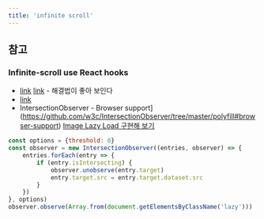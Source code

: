```yaml
---
title: 'infinite scroll'
---
```


## 참고

### Infinite-scroll use React hooks

-   [link](https://y0c.github.io/2019/06/30/react-infinite-scroll/) [link](https://upmostly.com/tutorials/build-an-infinite-scroll-component-in-react-using-react-hooks) - 해결법이 좋아 보인다
-   [link](https://im-developer.tistory.com/196)
-   IntersectionObserver - Browser support](https://github.com/w3c/IntersectionObserver/tree/master/polyfill#browser-support) [Image Lazy Load 구현해 보기](https://medium.com/@pks2974/intersection-observer-%EA%B0%84%EB%8B%A8-%EC%A0%95%EB%A6%AC%ED%95%98%EA%B8%B0-fc24789799a3)

```javascript
const options = {threshold: 0}
const observer = new IntersectionObserver((entries, observer) => {
    entries.forEach(entry => {
        if (entry.isIntersecting) {
            observer.unobserve(entry.target)
            entry.target.src = entry.target.dataset.src
        }
    })
}, options)
observer.observe(Array.from(document.getElementsByClassName('lazy')))
```
